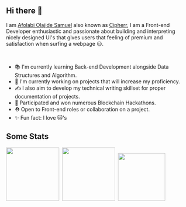 ## Hi there 👋

I am [Afolabi Olajide Samuel](https://linkedin.com/in/afolabi-olajide) also known as [Cipherr](https://cipherr.netlify.app), I am a Front-end Developer enthusiastic and passionate about building and interpreting nicely designed UI's that gives users that feeling of premium and satisfaction when surfing a webpage 😌.

<br>

<!-- ## I am a Frontend Developer! -->
- 📚 I'm currently learning Back-end Development alongside Data Structures and Algorithm.
- 💨 I'm currently working on projects that will increase my proficiency.
- ✍️ I also aim to develop my technical writing skillset for proper documentation of projects.
- 🏅 Participated and won numerous Blockchain Hackathons.
- ⛑️ Open to Front-end roles or collaboration on a project.
- ✨ Fun fact: I love 🐱's


## Some Stats
<div>
<a href="https://github.com/anuraghazra/github-readme-stats"><img height="145em" src="https://github-readme-stats-bpires.vercel.app/api?username=AfolabiOlajide&hide_title=true&line_height=25&hide_rank=false&theme=dark&show_icons=true&hide_border=true"></a>&nbsp;
<a href="https://github.com/denvercoder1/github-readme-streak-stats"><img height="145em" src="https://github-readme-streak-stats.herokuapp.com/?user=AfolabiOlajide&theme=dark&hide_border=true"></a>&nbsp;
<a href="https://github.com/anuraghazra/github-readme-stats"><img height="129.6em" src="https://github-readme-stats-bpires.vercel.app/api/top-langs/?username=AfolabiOlajide&layout=compact&card_width=400&hide_title=true&theme=dark&t&langs_count=10&hide_border=true"></a>&nbsp;
</div>
